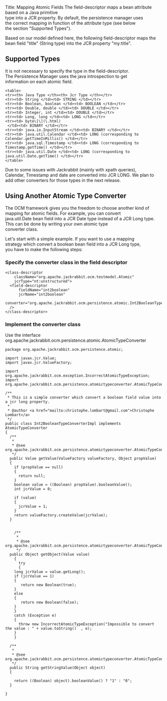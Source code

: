 Title: Mapping Atomic Fields
The field-descriptor maps a bean attribute based on a Java primitive	   
   type into a JCR property. By default, the persistence manager uses	   
    the correct mapping in function of the attribute type (see below	   
   the section "Supported Types").

Based on our model defined here,	   the following field-descriptor
maps the bean field "title"	      (String type) into the JCR property
"my:title".

<a name="MappingAtomicFields-SupportedTypes"></a>
## Supported Types

 It is not necessary to specify the type in the field-descriptor.	   
The Persistence Manager uses the java introspection to get	    
information on each atomic field.

    <table>
    <tr><th> Java Type </th><th> Jcr Type </th></tr>
    <tr><td> String </td><td> STRING </td></tr>
    <tr><td> Boolean, boolean </td><td> BOOLEAN </td></tr>
    <tr><td> Double, double </td><td> DOUBLE </td></tr>
    <tr><td> Integer, int </td><td> DOUBLE </td></tr>
    <tr><td> Long, long </td><td> LONG </td></tr>
    <tr><td> byte\[\](\.html)
     </td><td> BINARY </td></tr>
    <tr><td> java.io.InputStream </td><td> BINARY </td></tr>
    <tr><td> java.util.Calendar </td><td> LONG (corresponding to Calendar.getTimeInMillis() </td></tr>
    <tr><td> java.sql.Timestamp </td><td> LONG (corresponding to Timestamp.getTime() </td></tr>
    <tr><td> java.util.Date </td><td> LONG (corresponding to java.util.Date.getTime() </td></tr>
    </table>

 Due to some issues with Jackrabbit (mainly with xpath queries),	  
Calendar, Timestamp and date are converted into JCR LONG.	    We plan
to add other converters for those types in the next release.

<a name="MappingAtomicFields-UsingAnotherAtomicTypeConverter"></a>
## Using Another Atomic Type Converter

The OCM framework gives you the freedom to choose another kind of	  
mapping for atomic fields. For example, you can convert 	
java.util.Date bean field into a JCR Date type instead of a	     JCR
Long type. This can be done by writing your own atomic type	    
converter class.

Let's start with a simple example. If you want to use a mapping 	 
strategy which convert a boolean bean field into a JCR Long type,	   
you have to make the following steps:

<a name="MappingAtomicFields-Specifytheconverterclassinthefielddescriptor"></a>
### Specify the converter class in the field descriptor


    <class-descriptor
        className="org.apache.jackrabbit.ocm.testmodel.Atomic"
        jcrType="nt:unstructured">
      <field-descriptor
          fieldName="int2boolean" 
          jcrName="int2boolean"
          converter="org.apache.jackrabbit.ocm.persistence.atomic.Int2BooleanTypeConverterImpl"
      />
    </class-descriptor>


<a name="MappingAtomicFields-Implementtheconverterclass"></a>
### Implement the converter class

Use the interface org.apache.jackrabbit.ocm.persistence.atomic.AtomicTypeConverter

    package org.apache.jackrabbit.ocm.persistence.atomic;
    
    import javax.jcr.Value;
    import javax.jcr.ValueFactory;
    
    import org.apache.jackrabbit.ocm.exception.IncorrectAtomicTypeException;
    import org.apache.jackrabbit.ocm.persistence.atomictypeconverter.AtomicTypeConverter;
    
    /**
     * This is a simple converter which convert a boolean field value into a jcr long property.
     *
     * @author <a href="mailto:christophe.lombart@gmail.com">Christophe Lombart</a>
     */
    public class Int2BooleanTypeConverterImpl implements AtomicTypeConverter
    {
      /**
       *
       * @see org.apache.jackrabbit.ocm.persistence.atomictypeconverter.AtomicTypeConverter#getValue(java.lang.Object)
       */
      public Value getValue(ValueFactory valueFactory, Object propValue)
      {
        if (propValue == null)
        {
          return null;
        }
        boolean value = ((Boolean) propValue).booleanValue();
        int jcrValue = 0;
    
        if (value)
        {
          jcrValue = 1;
        }
        return valueFactory.createValue(jcrValue);
      }
    
    
        /**
         *
         * @see org.apache.jackrabbit.ocm.persistence.atomictypeconverter.AtomicTypeConverter#getObject(javax.jcr.Value)
         */
      public Object getObject(Value value)
        {
          try
          {
    	long jcrValue = value.getLong();
    	if (jcrValue == 1)
    	{
    	   return new Boolean(true);
    	}
    	else
    	{
    	   return new Boolean(false);
    	}
        }
        catch (Exception e)
        {
          throw new IncorrectAtomicTypeException("Impossible to convert the value : " + value.toString()  , e);
        }
        }
    
      /**
       *
       * @see org.apache.jackrabbit.ocm.persistence.atomictypeconverter.AtomicTypeConverter#getStringValue(java.lang.Object)
       */
      public String getStringValue(Object object)
      {
    
        return ((Boolean) object).booleanValue() ? "1" : "0";
      }
    
    }

